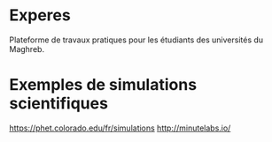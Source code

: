 # Experes

Plateforme de travaux pratiques pour les étudiants des universités du Maghreb.

# Exemples de simulations scientifiques

https://phet.colorado.edu/fr/simulations
http://minutelabs.io/
